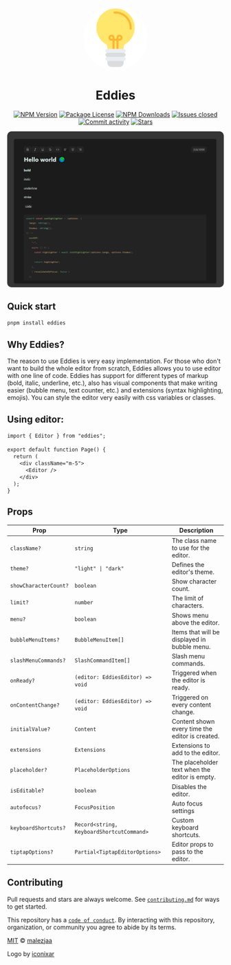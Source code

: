 <p align="center">
  <p align="center">
   <img style="border-radius: 50%;" width="150" height="150" src="./apps/docs/src/public/logo.png" alt="Logo">
  </p>
	<h1 align="center"><b>Eddies</b></h1>
	<p align="center">
<a href="https://www.npmjs.com/package/eddies" target="_blank"><img src="https://img.shields.io/npm/v/eddies.svg" alt="NPM Version" /></a>
<a href="https://www.npmjs.com/package/eddies" target="_blank"><img src="https://img.shields.io/npm/l/eddies.svg" alt="Package License" /></a>
<a href="https://www.npmjs.com/package/eddies" target="_blank"><img src="https://img.shields.io/npm/dm/eddies.svg" alt="NPM Downloads" /></a>
<a href="https://www.npmjs.com/package/eddies" target="_blank"><img src="https://img.shields.io/github/issues-closed/malezjaa/eddies.svg" alt="Issues closed" /></a>
<a href="https://github.com/malezjaa/eddies/graphs/commit-activity" target="_blank"><img src="https://img.shields.io/github/commit-activity/m/malezjaa/eddies.svg" alt="Commit activity" /></a>
<a href="https://github.com/malezjaa/eddies/stargazers" target="_blank"><img src="https://img.shields.io/github/stars/malezjaa/eddies.svg" alt="Stars" /></a>
  </p>
</p>

<p align="center">
<img style="border-radius: 10px;" src=".github/preview.png" alt="Logo">
<p>

## Quick start

```bash
pnpm install eddies
```

## Why Eddies?

The reason to use Eddies is very easy implementation. For those who don't want to build the whole editor from scratch, Eddies allows you to use editor with one line of code. Eddies has support for different types of markup (bold, italic, underline, etc.), also has visual components that make writing easier (bubble menu, text counter, etc.) and extensions (syntax highlighting, emojis). You can style the editor very easily with css variables or classes.

## Using editor:

```tsx
import { Editor } from "eddies";

export default function Page() {
  return (
    <div className="m-5">
      <Editor />
    </div>
  );
}
```

## Props

| Prop                  | Type                                      | Description                                     |
| --------------------- | ----------------------------------------- | ----------------------------------------------- |
| `className?`          | `string`                                  | The class name to use for the editor.           |
| `theme?`              | `"light" \| "dark"`                       | Defines the editor's theme.                     |
| `showCharacterCount?` | `boolean`                                 | Show character count.                           |
| `limit?`              | `number`                                  | The limit of characters.                        |
| `menu?`               | `boolean`                                 | Shows menu above the editor.                    |
| `bubbleMenuItems?`    | `BubbleMenuItem[]`                        | Items that will be displayed in bubble menu.    |
| `slashMenuCommands?`  | `SlashCommandItem[]`                      | Slash menu commands.                            |
| `onReady?`            | `(editor: EddiesEditor) => void`          | Triggered when the editor is ready.             |
| `onContentChange?`    | `(editor: EddiesEditor) => void`          | Triggered on every content change.              |
| `initialValue?`       | `Content`                                 | Content shown every time the editor is created. |
| `extensions`          | `Extensions`                              | Extensions to add to the editor.                |
| `placeholder?`        | `PlaceholderOptions`                      | The placeholder text when the editor is empty.  |
| `isEditable?`         | `boolean`                                 | Disables the editor.                            |
| `autofocus?`          | `FocusPosition`                           | Auto focus settings                             |
| `keyboardShortcuts?`  | `Record<string, KeyboardShortcutCommand>` | Custom keyboard shortcuts.                      |
| `tiptapOptions?`      | `Partial<TiptapEditorOptions>`            | Editor props to pass to the editor.             |

## Contributing

Pull requests and stars are always welcome. See [`contributing.md`](.github/contributing.md) for ways to get started.

This repository has a [`code of conduct`](.github/CODE_OF_CONDUCT.md). By interacting with this repository, organization, or community you agree to abide by its terms.

[MIT][license] © [malezjaa][author]

Logo by [iconixar](https://www.flaticon.com/authors/iconixar)

[license]: license
[author]: https://github.com/malezjaa
